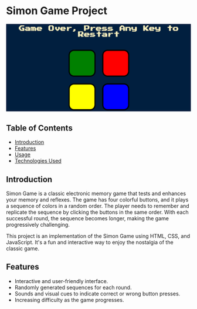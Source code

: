 # Simon Game Project

![Simon Game Screenshot](https://github.com/Sheldon-Cooper-314/SimonGame1/blob/main/Screenshot%202023-08-04%20163325.png)

## Table of Contents
- [Introduction](#introduction)
- [Features](#features)
- [Usage](#usage)
- [Technologies Used](#technologies-used)


## Introduction
Simon Game is a classic electronic memory game that tests and enhances your memory and reflexes. The game has four colorful buttons, and it plays a sequence of colors in a random order. The player needs to remember and replicate the sequence by clicking the buttons in the same order. With each successful round, the sequence becomes longer, making the game progressively challenging.

This project is an implementation of the Simon Game using HTML, CSS, and JavaScript. It's a fun and interactive way to enjoy the nostalgia of the classic game.


## Features
- Interactive and user-friendly interface.
- Randomly generated sequences for each round.
- Sounds and visual cues to indicate correct or wrong button presses.
- Increasing difficulty as the game progresses.

